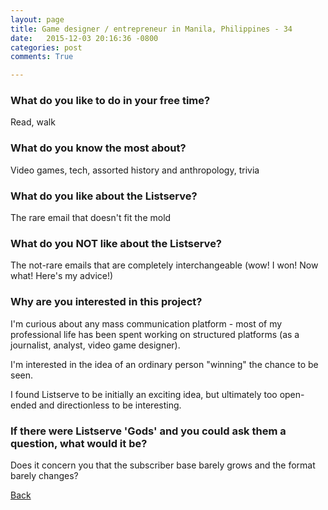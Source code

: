 ```yaml
---
layout: page
title: Game designer / entrepreneur in Manila, Philippines - 34
date:   2015-12-03 20:16:36 -0800
categories: post
comments: True

---
```


### What do you like to do in your free time?
<p>Read, walk</p>

### What do you know the most about?
<p>Video games, tech, assorted history and anthropology, trivia</p>

### What do you like about the Listserve?
<p>The rare email that doesn't fit the mold</p>

### What do you NOT like about the Listserve?
<p>The not-rare emails that are completely interchangeable (wow! I won! Now what! Here's my advice!)</p>

### Why are you interested in this project?
<p>I'm curious about any mass communication platform - most of my professional life has been spent working on structured platforms (as a journalist, analyst, video game designer). 

I'm interested in the idea of an ordinary person "winning" the chance to be seen. 

I found Listserve to be initially an exciting idea, but ultimately too open-ended and directionless to be interesting.</p>

### If there were Listserve 'Gods' and you could ask them a question, what would it be?
<p>Does it concern you that the subscriber base barely grows and the format barely changes?</p>

[Back][1]

[1]: /responders/all